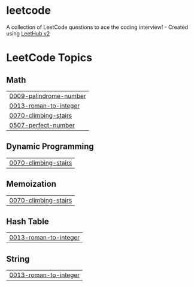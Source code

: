 # leetcode
A collection of LeetCode questions to ace the coding interview! - Created using [LeetHub v2](https://github.com/arunbhardwaj/LeetHub-2.0)

<!---LeetCode Topics Start-->
# LeetCode Topics
## Math
|  |
| ------- |
| [0009-palindrome-number](https://github.com/ravivarmasu/leetcode/tree/master/0009-palindrome-number) |
| [0013-roman-to-integer](https://github.com/ravivarmasu/leetcode/tree/master/0013-roman-to-integer) |
| [0070-climbing-stairs](https://github.com/ravivarmasu/leetcode/tree/master/0070-climbing-stairs) |
| [0507-perfect-number](https://github.com/ravivarmasu/leetcode/tree/master/0507-perfect-number) |
## Dynamic Programming
|  |
| ------- |
| [0070-climbing-stairs](https://github.com/ravivarmasu/leetcode/tree/master/0070-climbing-stairs) |
## Memoization
|  |
| ------- |
| [0070-climbing-stairs](https://github.com/ravivarmasu/leetcode/tree/master/0070-climbing-stairs) |
## Hash Table
|  |
| ------- |
| [0013-roman-to-integer](https://github.com/ravivarmasu/leetcode/tree/master/0013-roman-to-integer) |
## String
|  |
| ------- |
| [0013-roman-to-integer](https://github.com/ravivarmasu/leetcode/tree/master/0013-roman-to-integer) |
<!---LeetCode Topics End-->